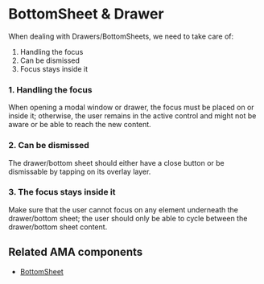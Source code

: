 # BottomSheet & Drawer

When dealing with Drawers/BottomSheets, we need to take care of:

1. Handling the focus
1. Can be dismissed
1. Focus stays inside it

### 1. Handling the focus

When opening a modal window or drawer, the focus must be placed on or inside it; otherwise, the user remains in the active control and might not be aware or be able to reach the new content.

### 2. Can be dismissed

The drawer/bottom sheet should either have a close button or be dismissable by tapping on its overlay layer.

### 3. The focus stays inside it

Make sure that the user cannot focus on any element underneath the drawer/bottom sheet; the user should only be able to cycle between the drawer/bottom sheet content.

## Related AMA components

- [BottomSheet](../components/bottomsheet)
